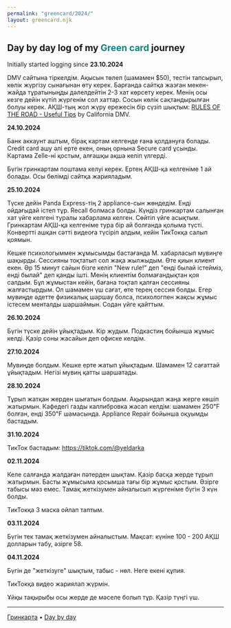 ```yaml
---
permalink: "greencard/2024/"
layout: greencard.njk
---
```


## Day by day log of my <span style="color:#00897b;">Green card</span> journey

Initially started logging since **23.10.2024**

DMV сайтына тіркелдім. Ақысын төлеп (шамамен $50), тестін тапсырып, көлік жүргізу сынағынан өту керек. Барғанда сайтқа жазған мекен-жайда тұратыныңды дәлелдейтін 2-3 хат көрсету керек. Менің осы кезге дейін күтіп жүргенім сол хаттар. Сосын көлік сақтандырылған болуы керек. АҚШ-тың жол жүру ережесін бір сүзіп шықтым: [RULES OF THE ROAD - Useful Tips](https://www.youtube.com/playlist?list=PL2ZduCrEeD5zE7vLmGWpXb-UGLXcq07pc) by California DMV.

**24.10.2024**

Банк аккаунт аштым, бірақ картам келгенде ғана қолдануға болады. Credit card ашу әлі ерте екен, оның орнына Secure card ұсынды. Картама Zelle-ні қостым, алғашқы ақша келіп үлгерді.

Бүгін гринкартам поштама келуі керек. Ертең АҚШ-қа келгеніме 1 ай болады. Осы бөлімді сайтқа жарияладым.

**25.10.2024**

Түске дейін Panda Express-тің 2 appliance-сын жөндедім. Енді ойдағыдай істеп тұр. Recall болмаса болды. Күндіз гринкартам салынған хат үйге келгені туралы хабарлама келген. Сөйтіп үйге асықтым. Гринкартам АҚШ-қа келгеніме тура бір ай болғанда қолыма түсті. Конвертті ашқан сәтті видеоға түсіріп алдым, кейін ТикТокқа салып қоямын.

Кешке психологыммен жұмысымды бастағанда М. хабарласып мувиңге шақырды. Сессияны тоқтатып сол жақа жылжыдым. Өте қиын клиент екен. Әр 15 минут сайын бізге келіп "New rule!" деп "енді былай істейміз, енді былай" деп қанды ішті. Менің клиентім болмағандықтан қоя салдым. Бұл жұмыстан кейін, бағана тоқтап қалған сессияны жалғастырдым. Ол шамамен үш сағат, өте терең сессия болды. Егер мувиңде әдетте физикалық шаршау болса, психологпен жақсы жұмыс істесем менталды шаршаймын. Содан үйге қайттым.

**26.10.2024**

Бүгін түске дейін ұйықтадым. Кір жудым. Подкастиң бойынша жұмыс келді. Қазір соны жасайын деп офиске келдім.

**27.10.2024**

Мувиңде болдым. Кешке ерте жатып ұйықтадым. Шамамен 12 сағаттай ұйықтадым. Негізі мувиң қатты шаршатады.

**28.10.2024**

Тұрып жатқан жерден шығатын болдым. Ақырындап жаңа жерге көшіп жатырмын. Кафедегі газды каллибровка жасап келдім: шамамен 250℉ болған, енді 350℉ шамасында. Appliance Repair бойынша оқуымды бастадым.

**31.10.2024**

ТикТок бастадым: <https://tiktok.com/@yeldarka>

**02.11.2024**

Келе салғанда жалдаған пәтерден шықтам. Қазір басқа жерде тұрып жатырмын. Басты жұмысыма қосымша тағы бір жұмыс қостым. Әзірге табысы мәз емес. Тамақ жеткізумен айналысып жүргеніме бүгін 3 күн болды.

ТикТокқа 3 маска ойлап таптым.

**03.11.2024**

Бүгін тек тамақ жеткізумен айналыстым. Мақсат: күніне 100 - 200 АҚШ долларын табу, әзірге 58.

**04.11.2024**

Бүгін де "жеткізуге" шықтым, табыс - нөл. Неге екені құпия.

ТикТокқа видео жариялап жүрмін.

Ұйқы тақырыбы осы жерде де мәселе болып тұр. Қазір түңгі үш.

---

[Гринкарта](/greencard/) • [Day by day](/greencard/days)